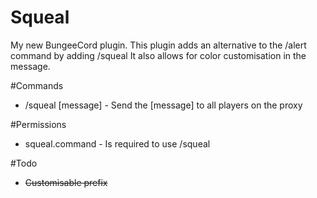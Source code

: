 # Squeal
My new BungeeCord plugin.
This plugin adds an alternative to the /alert command by adding /squeal
It also allows for color customisation in the message.

#Commands
- /squeal [message] - Send the [message] to all players on the proxy

#Permissions
- squeal.command - Is required to use /squeal
 
 
#Todo
 - ~~Customisable prefix~~
